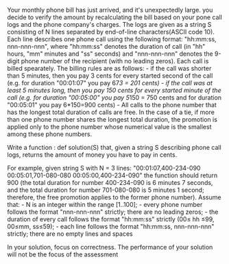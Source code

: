 Your monthly phone bill has just arrived, and it's unexpectedly large. you decide to verify the amount by recalculating the bill based on your pone call logs and the phone company's charges.
The logs are given as a string S consisting of N lines separated by end-of-line characters(ASCII code 10). Each line describes one phone call using the following format: "hh:mm:ss, nnn-nnn-nnn", where "hh:mm:ss" denotes the duration of call (in "hh" hours, "mm" minutes and "ss" seconds) and "nnn-nnn-nnn" denotes the 9-digit phone number of the recipient (with no leading zeros).
Each call is billed spearately. The billing rules are as follows:
      - if the call was shorter than 5 minutes, then you pay 3 cents for every started second of the call (e.g. for duration "00:01:07" you pay 67*3 = 201 cents)
      - if the call was at least 5 minutes long, then you pay 150 cents for every started minute of the call (e.g. for duration "00:05:00" you pay 5*150 = 750 cents and for duration "00:05:01" you pay 6*150=900 cents)
      - All calls to the phone number that has the longest total duration of calls are free. In the case of a tie, if more than one phone number shares the longest total duration, the promotion is applied only to the phone number whose numerical value is the smallest among these phone numbers.

Write a function :
        def solution(S)
that, given a string S describing phone call logs, returns the amount of money you have to pay in cents.

For example, given string S with N = 3 lines:
"00:01:07,400-234-090
 00:05:01,701-080-080
 00:05:00,400-234-090"
the function should return 900 (the total duration for number 400-234-090 is 6 minutes 7 seconds, and the total duration for number 701-080-080 is 5 minutes 1 second; therefore, the free promotion applies to the former phone number).
Assume that:
    - N is an integer within the range [1..100];
    - every phone number follows the format "nnn-nnn-nnn" strictly; there are no leading zeros;
    - the duration of every call follows the format "hh:mm:ss" strictly (00≤ hh ≤99, 00≤mm, ss≤59);
    - each line follows the format "hh:mm:ss, nnn-nnn-nnn" strictly; there are no empty lines and spaces

In your solution, focus on correctness. The performance of your solution will not be the focus of the assessment
